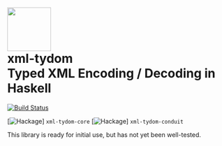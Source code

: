 # <img src="https://rawgit.com/lancelet/xml-tydom/master/xml-tydom-logo.svg" width="100"/><br/>xml-tydom<br/>Typed XML Encoding / Decoding in Haskell

[![Build Status](https://travis-ci.org/lancelet/xml-tydom.svg?branch=master
               )](https://travis-ci.org/lancelet/xml-tydom)

[![Hackage](https://img.shields.io/hackage/v/xml-tydom-core.svg)] `xml-tydom-core`
[![Hackage](https://img.shields.io/hackage/v/xml-tydom-conduit.svg)] `xml-tydom-conduit`

This library is ready for initial use, but has not yet been well-tested.
